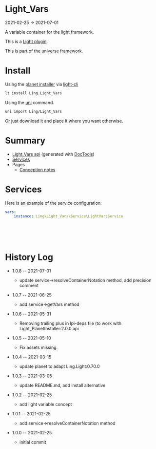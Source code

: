 Light_Vars
===========
2021-02-25 -> 2021-07-01



A variable container for the light framework.


This is a [Light plugin](https://github.com/lingtalfi/Light/blob/master/doc/pages/plugin.md).

This is part of the [universe framework](https://github.com/karayabin/universe-snapshot).


Install
==========
Using the [planet installer](https://github.com/lingtalfi/Light_PlanetInstaller) via [light-cli](https://github.com/lingtalfi/Light_Cli)
```bash
lt install Ling.Light_Vars
```

Using the [uni](https://github.com/lingtalfi/universe-naive-importer) command.
```bash
uni import Ling/Light_Vars
```

Or just download it and place it where you want otherwise.






Summary
===========
- [Light_Vars api](https://github.com/lingtalfi/Light_Vars/blob/master/doc/api/Ling/Light_Vars.md) (generated with [DocTools](https://github.com/lingtalfi/DocTools))
- [Services](#services)
- Pages
    - [Conception notes](https://github.com/lingtalfi/Light_Vars/blob/master/doc/pages/conception-notes.md)






Services
=========


Here is an example of the service configuration:

```yaml
vars:
    instance: Ling\Light_Vars\Service\LightVarsService







```



History Log
=============

- 1.0.8 -- 2021-07-01

    - update service->resolveContainerNotation method, add precision comment
  
- 1.0.7 -- 2021-06-25

    - add service->getVars method
  
- 1.0.6 -- 2021-05-31

    - Removing trailing plus in lpi-deps file (to work with Light_PlanetInstaller:2.0.0 api

- 1.0.5 -- 2021-05-10

    - Fix assets missing.

- 1.0.4 -- 2021-03-15

    - update planet to adapt Ling.Light:0.70.0

- 1.0.3 -- 2021-03-05

    - update README.md, add install alternative

- 1.0.2 -- 2021-02-25

    - add light variable concept
  
- 1.0.1 -- 2021-02-25

    - add service->resolveContainerNotation method
  
- 1.0.0 -- 2021-02-25

    - initial commit